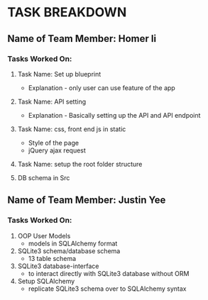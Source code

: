 # TASK BREAKDOWN

## Name of Team Member: Homer li
### Tasks Worked On:

1. Task Name: Set up blueprint
    - Explanation - only user can use feature of the app

2. Task Name: API setting
    - Explanation - Basically setting up the API and API endpoint

3. Task Name: css, front end js in static
    - Style of the page
    - jQuery ajax request 

4. Task Name: setup the root folder structure 

5. DB schema in Src 

## Name of Team Member: Justin Yee
### Tasks Worked On:

1. OOP User Models
    - models in SQLAlchemy format
2. SQLite3 schema/database schema
    - 13 table schema
3. SQLite3 database-interface
    - to interact directly with SQLite3 database without ORM
3. Setup SQLAlchemy
    - replicate SQLite3 schema over to SQLAlchemy syntax
